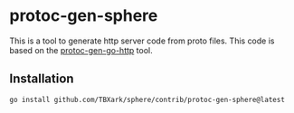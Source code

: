 # protoc-gen-sphere

This is a tool to generate http server code from proto files. This code is based on the [protoc-gen-go-http](https://github.com/go-kratos/kratos/tree/main/cmd/protoc-gen-go-http) tool.

## Installation

```shell
go install github.com/TBXark/sphere/contrib/protoc-gen-sphere@latest
```